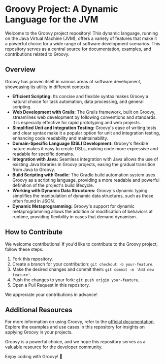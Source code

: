 <!DOCTYPE html>
<html lang="en">
<head>
  <meta charset="UTF-8">
  <meta name="viewport" content="width=device-width, initial-scale=1.0">
  </head>
<body>

  <h1>Groovy Project: A Dynamic Language for the JVM</h1>

  <p>Welcome to the Groovy project repository! This dynamic language, running on the Java Virtual Machine (JVM), offers a variety of features that make it a powerful choice for a wide range of software development scenarios. This repository serves as a central source for documentation, examples, and contributions related to Groovy.</p>

  <h2>Overview</h2>

  <p>Groovy has proven itself in various areas of software development, showcasing its utility in different contexts:</p>

  <ul>
    <li><strong>Efficient Scripting:</strong> Its concise and flexible syntax makes Groovy a natural choice for task automation, data processing, and general scripting.</li>
    <li><strong>Web Development with Grails:</strong> The Grails framework, built on Groovy, streamlines web development by following conventions and standards. It is especially effective for rapid prototyping and web projects.</li>
    <li><strong>Simplified Unit and Integration Testing:</strong> Groovy's ease of writing tests and clear syntax make it a popular option for unit and integration testing, enhancing code readability and maintainability.</li>
    <li><strong>Domain-Specific Language (DSL) Development:</strong> Groovy's flexible nature makes it easy to create DSLs, making code more expressive and readable for specific domains.</li>
    <li><strong>Integration with Java:</strong> Seamless integration with Java allows the use of existing Java libraries in Groovy projects, easing the gradual transition from Java to Groovy.</li>
    <li><strong>Build Scripting with Gradle:</strong> The Gradle build automation system uses Groovy as a scripting language, providing a more readable and powerful definition of the project's build lifecycle.</li>
    <li><strong>Working with Dynamic Data Structures:</strong> Groovy's dynamic typing simplifies the manipulation of dynamic data structures, such as those often found in JSON.</li>
    <li><strong>Dynamic Metaprogramming:</strong> Groovy's support for dynamic metaprogramming allows the addition or modification of behaviors at runtime, providing flexibility in cases that demand dynamism.</li>
  </ul>

  <h2>How to Contribute</h2>

  <p>We welcome contributions! If you'd like to contribute to the Groovy project, follow these steps:</p>

  <ol>
    <li>Fork this repository.</li>
    <li>Create a branch for your contribution: <code>git checkout -b your-feature</code>.</li>
    <li>Make the desired changes and commit them: <code>git commit -m 'Add new feature'</code>.</li>
    <li>Push the changes to your fork: <code>git push origin your-feature</code>.</li>
    <li>Open a Pull Request in this repository.</li>
  </ol>

  <p>We appreciate your contributions in advance!</p>

  <h2>Additional Resources</h2>

  <p>For more information on using Groovy, refer to the <a href="https://docs.groovy-lang.org/" target="_blank">official documentation</a>. Explore the examples and use cases in this repository for insights on applying Groovy in your projects.</p>

  <p>Groovy is a powerful choice, and we hope this repository serves as a valuable resource for the developer community.</p>

  <p>Enjoy coding with Groovy! 🚀</p>

</body>
</html>
